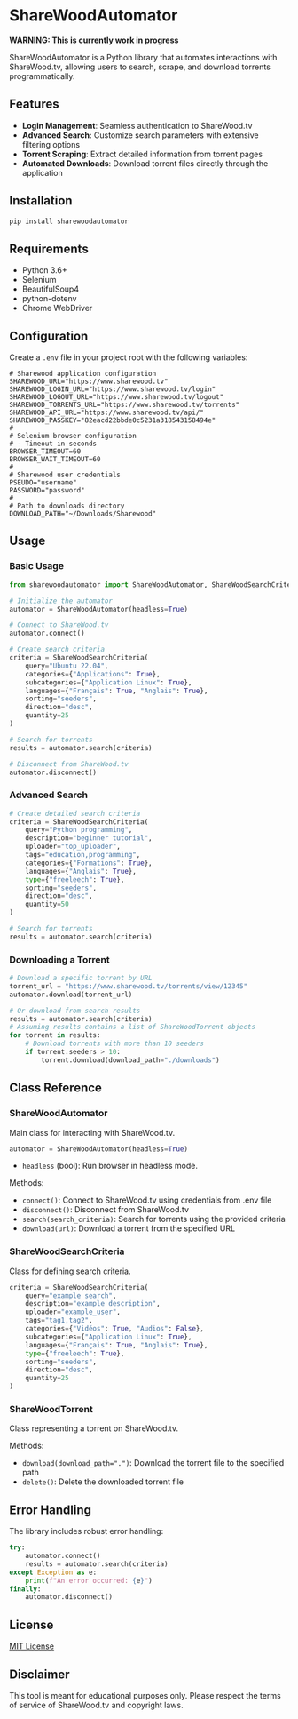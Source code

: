 # ShareWoodAutomator

**WARNING: This is currently work in progress**

ShareWoodAutomator is a Python library that automates interactions with ShareWood.tv, allowing users to search, scrape, and download torrents programmatically.

## Features

- **Login Management**: Seamless authentication to ShareWood.tv
- **Advanced Search**: Customize search parameters with extensive filtering options
- **Torrent Scraping**: Extract detailed information from torrent pages
- **Automated Downloads**: Download torrent files directly through the application

## Installation

```bash
pip install sharewoodautomator
```

## Requirements

- Python 3.6+
- Selenium
- BeautifulSoup4
- python-dotenv
- Chrome WebDriver

## Configuration

Create a `.env` file in your project root with the following variables:

```
# Sharewood application configuration
SHAREWOOD_URL="https://www.sharewood.tv"
SHAREWOOD_LOGIN_URL="https://www.sharewood.tv/login"
SHAREWOOD_LOGOUT_URL="https://www.sharewood.tv/logout"
SHAREWOOD_TORRENTS_URL="https://www.sharewood.tv/torrents"
SHAREWOOD_API_URL="https://www.sharewood.tv/api/"
SHAREWOOD_PASSKEY="82eacd22bbde0c5231a318543158494e"
# 
# Selenium browser configuration
# - Timeout in seconds
BROWSER_TIMEOUT=60
BROWSER_WAIT_TIMEOUT=60
# 
# Sharewood user credentials
PSEUDO="username"
PASSWORD="password"
# 
# Path to downloads directory
DOWNLOAD_PATH="~/Downloads/Sharewood"
```

## Usage

### Basic Usage

```python
from sharewoodautomator import ShareWoodAutomator, ShareWoodSearchCriteria

# Initialize the automator
automator = ShareWoodAutomator(headless=True)

# Connect to ShareWood.tv
automator.connect()

# Create search criteria
criteria = ShareWoodSearchCriteria(
    query="Ubuntu 22.04",
    categories={"Applications": True},
    subcategories={"Application Linux": True},
    languages={"Français": True, "Anglais": True},
    sorting="seeders",
    direction="desc",
    quantity=25
)

# Search for torrents
results = automator.search(criteria)

# Disconnect from ShareWood.tv
automator.disconnect()
```

### Advanced Search

```python
# Create detailed search criteria
criteria = ShareWoodSearchCriteria(
    query="Python programming",
    description="beginner tutorial",
    uploader="top_uploader",
    tags="education,programming",
    categories={"Formations": True},
    languages={"Anglais": True},
    type={"freeleech": True},
    sorting="seeders",
    direction="desc",
    quantity=50
)

# Search for torrents
results = automator.search(criteria)
```

### Downloading a Torrent

```python
# Download a specific torrent by URL
torrent_url = "https://www.sharewood.tv/torrents/view/12345"
automator.download(torrent_url)

# Or download from search results
results = automator.search(criteria)
# Assuming results contains a list of ShareWoodTorrent objects
for torrent in results:
    # Download torrents with more than 10 seeders
    if torrent.seeders > 10:
        torrent.download(download_path="./downloads")
```

## Class Reference

### ShareWoodAutomator

Main class for interacting with ShareWood.tv.

```python
automator = ShareWoodAutomator(headless=True)
```

- `headless` (bool): Run browser in headless mode.

Methods:
- `connect()`: Connect to ShareWood.tv using credentials from .env file
- `disconnect()`: Disconnect from ShareWood.tv
- `search(search_criteria)`: Search for torrents using the provided criteria
- `download(url)`: Download a torrent from the specified URL

### ShareWoodSearchCriteria

Class for defining search criteria.

```python
criteria = ShareWoodSearchCriteria(
    query="example search",
    description="example description",
    uploader="example_user",
    tags="tag1,tag2",
    categories={"Vidéos": True, "Audios": False},
    subcategories={"Application Linux": True},
    languages={"Français": True, "Anglais": True},
    type={"freeleech": True},
    sorting="seeders",
    direction="desc",
    quantity=25
)
```

### ShareWoodTorrent

Class representing a torrent on ShareWood.tv.

Methods:
- `download(download_path=".")`: Download the torrent file to the specified path
- `delete()`: Delete the downloaded torrent file

## Error Handling

The library includes robust error handling:

```python
try:
    automator.connect()
    results = automator.search(criteria)
except Exception as e:
    print(f"An error occurred: {e}")
finally:
    automator.disconnect()
```

## License

[MIT License](LICENSE)

## Disclaimer

This tool is meant for educational purposes only. Please respect the terms of service of ShareWood.tv and copyright laws.